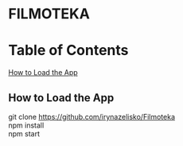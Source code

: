 #                                                       FILMOTEKA 

# Table of Contents

[How to Load the App](#How-to-Load-the-App)

## How to Load the App

git clone https://github.com/irynazelisko/Filmoteka </br>
npm install  </br>
npm start  </br>

